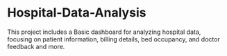 # Hospital-Data-Analysis
This project includes a Basic dashboard for analyzing hospital data, focusing on patient information, billing details, bed occupancy, and doctor feedback and more.
